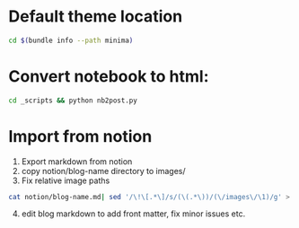 # Default theme location

```Bash
cd $(bundle info --path minima)
```

# Convert notebook to html:
```Bash
cd _scripts && python nb2post.py
```

# Import from notion
1. Export markdown from notion
2. copy notion/blog-name directory to images/
3. Fix relative image paths
```bash
cat notion/blog-name.md| sed '/\!\[.*\]/s/(\(.*\))/(\/images\/\1)/g' > _posts/xxxx-xx-xx-blog-name.md
```
4. edit blog markdown to add front matter, fix minor issues etc.
